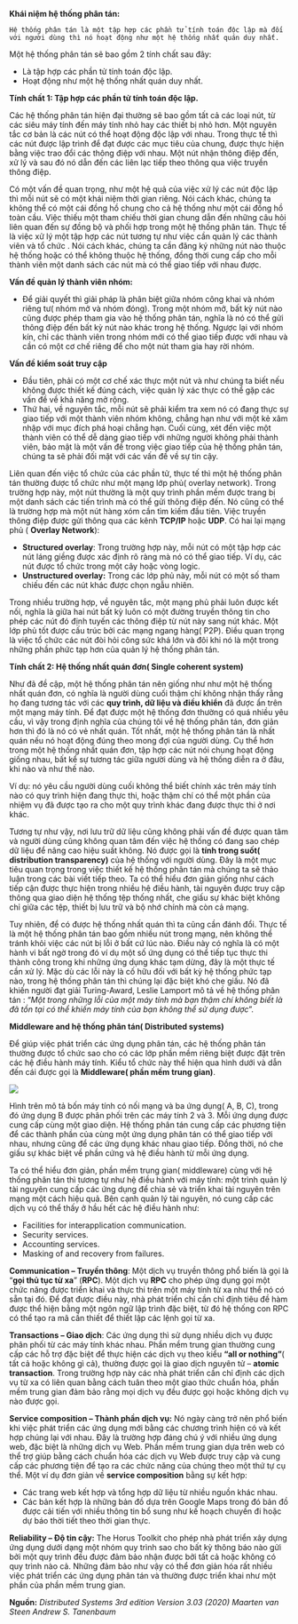 **Khái niệm hệ thống phân tán:**

`Hệ thống phân tán là một tập hợp các phần tử tính toán độc lập mà đối với người dùng thì nó hoạt động như một hệ thống nhất quán duy nhất.`


Một hệ thống phân tán sẽ bao gồm 2 tính chất sau đây:
* Là tập hợp các phần tử tính toán độc lập.
* Hoạt động như một hệ thống nhất quán duy nhất.

**Tính chất 1: Tập hợp các phần tử tính toán độc lập.**

 Các hệ thống phân tán hiện đại thường sẽ bao gồm tất cả các loại nút, từ các siêu máy tính đến máy tính nhỏ hay các thiết bị nhỏ hơn. Một nguyên tắc cơ bản là các nút có thể hoạt động độc lập với nhau. Trong thực tế thì các nút được lập trình để đạt được các mục tiêu của chung, được thực hiện bằng việc trao đổi các thông điệp với nhau. Một nút nhận thông điệp đến, xử lý và sau đó nó dẫn đến các liên lạc tiếp theo thông qua việc truyền thông điệp.

Có một vấn đề quan trọng, như một hệ quả của việc xử lý các nút độc lập thì mỗi nút sẽ có một khái niệm thời gian riêng. Nói cách khác, chúng ta không thể có một cái đồng hồ chung cho cả hệ thống như một cái đồng hồ toàn cầu. Việc thiếu một tham chiếu thời gian chung dẫn đến những câu hỏi liên quan đến sự đồng bộ và phối hợp trong một hệ thống phân tán. Thực tế là việc xử lý một tập hợp các nút tương tự như việc cần quản lý các thành viên và tổ chức . Nói cách khác, chúng ta cần đăng ký những nút nào thuộc hệ thống hoặc có thể không thuộc hệ thống, đồng thời cung cấp cho mỗi thành viên một danh sách các nút mà có thể giao tiếp với nhau được.

**Vấn đề quản lý thành viên nhóm:**

* Để giải quyết thì giải pháp là phân biệt giữa nhóm công khai và nhóm riêng tư(  nhóm mở và nhóm đóng). Trong một nhóm mở, bất kỳ nút nào cũng được phép tham gia vào hệ thống phân tán, nghĩa là nó có thể gửi thông điệp đến bất kỳ nút nào khác trong hệ thống. Ngược lại với nhóm kín, chỉ các thành viên trong nhóm mới có thể giao tiếp được với nhau và cần có một cơ chế riêng để cho một nút tham gia hay rời nhóm.

**Vấn đề kiểm soát truy cập**
 * Đầu tiên, phải có một cơ chế xác thực một nút và như chúng ta biết nếu không được thiết kế đúng cách, việc quản lý xác thực có thể gặp các vấn đề về khả năng mở rộng.  
 * Thứ hai, về nguyên tắc, mỗi nút sẽ phải kiểm tra xem nó có đang thực sự giao tiếp với một thành viên nhóm không, chẳng hạn như với một kẻ xâm nhập với mục đích phá hoại chẳng hạn. Cuối cùng, xét đến việc một thành viên có thể dễ dàng giao tiếp với những người không phải thành viên, bảo mật là một vấn đề trong việc giao tiếp của hệ thống phân tán, chúng ta sẽ phải đối mặt với các vấn đề về sự tin cậy.

Liên quan đến việc tổ chức của các phần tử, thực tế thì một hệ thống phân tán thường được tổ chức như một mạng lớp phủ( overlay network). Trong trường hợp này, một nút thường là một quy trình phần mềm được trang bị một danh sách các tiến trình mà có thể gửi thông điệp đến. Nó cũng có thể là trường hợp mà một nút hàng xóm cần tìm kiếm đầu tiên. Việc truyền thông điệp được gửi thông qua các kênh **TCP/IP** hoặc **UDP**. Có hai lại mạng phủ ( **Overlay Network**):

* **Structured overlay**: Trong trường hợp này, mỗi nút có một tập hợp các nút láng giềng được xác định rõ ràng mà nó có thể giao tiếp. Ví dụ, các nút được tổ chức trong một cây hoặc vòng logic.
* **Unstructured overlay:** Trong các lớp phủ này, mỗi nút có một số tham chiếu đến các nút khác được chọn ngẫu nhiên.

Trong nhiều trường hợp, về nguyên tắc, một mạng phủ phải luôn được kết nối, nghĩa là giữa hai nút bất kỳ luôn có một đường truyền thông tin cho phép các nút đó định tuyến các thông điệp từ nút này sang nút khác. Một lớp phủ tốt được cấu trúc bởi các mạng ngang hàng( P2P). Điều quan trọng là việc tổ chức các nút đòi hỏi công sức khá lớn và đôi khi nó là một trong những phần phức tạp hơn của quản lý hệ thống phân tán.

**Tính chất 2: Hệ thống nhất quán đơn( Single coherent system)**

Như đã đề cập, một hệ thống phân tán nên giống như như một hệ thống nhất quán đơn, có nghĩa là người dùng cuối thậm chí không nhận thấy rằng họ đang tương tác với các **quy trình, dữ liệu và điều khiển** đã được ẩn trên một mạng máy tính. Để đạt được một hệ thống đơn thường có quá nhiều yêu cầu, vì vậy trong định nghĩa của chúng tôi về hệ thống phân tán, đơn giản hơn thì đó là nó có vẻ nhất quán. Tốt nhất, một hệ thống phân tán là nhất quán nếu nó hoạt động đúng theo mong đợi của người dùng. Cụ thể hơn trong một hệ thống nhất quán đơn, tập hợp các nút nói chung hoạt động giống nhau, bất kể sự tương tác giữa người dùng và hệ thống diễn ra ở đâu, khi nào và như thế nào.

Ví dụ: nó yêu cầu người dùng cuối không thể biết chính xác trên máy tính nào có quy trình hiện đang thực thi, hoặc thậm chí có thể một phần của nhiệm vụ đã được tạo ra cho một quy trình khác đang được thực thi ở nơi khác. 

Tương tự như vậy, nơi lưu trữ dữ liệu cũng không phải vấn đề được quan tâm và người dùng cũng không quan tâm đến việc hệ thống có đang sao chép dữ liệu để nâng cao hiệu suất không. Nó được gọi là **tính trong suốt( distribution transparency)** của hệ thống với người dùng. Đây là một mục tiêu quan trọng trong việc thiết kế hệ thống phân tán mà chúng ta sẽ thảo luận trong các bài viết tiếp theo. Ta có thể hiểu đơn giản giống như cách tiếp cận được thực hiện trong nhiều hệ điều hành, tài nguyên được truy cập thông qua giao diện hệ thống tệp thống nhất, che giấu sự khác biệt không chỉ giữa các tệp, thiết bị lưu trữ và bộ nhớ chính mà còn cả mạng.

Tuy nhiên, để có được hệ thống nhất quán thì ta cũng cần đánh đổi. Thực tế là một hệ thống phân tán bao gồm nhiều nút trong mạng, nên không thể tránh khỏi việc các nút bị lỗi ở bất cứ lúc nào. Điều này có nghĩa là có một hành vi bất ngờ trong đó ví dụ một số ứng dụng có thể tiếp tục thực thi thành công trong khi những ứng dụng khác tạm dừng, đây là một thực tế cần xử lý. Mặc dù các lỗi này là cố hữu đối với bất kỳ hệ thống phức tạp nào, trong hệ thống phân tán thì chúng lại đặc biệt khó che giấu. Nó đã khiến người đạt giải Turing-Award, Leslie Lamport mô tả về hệ thống phân tán : “*Một trong những lỗi của một máy tính mà bạn thậm chí không biết là đã tồn tại có thể khiến máy tính của bạn không thể sử dụng được*”.

**Middleware and hệ thống phân tán( Distributed systems)**

Để giúp việc phát triển các ứng dụng phân tán, các hệ thống phân tán thường được tổ chức sao cho có các lớp phần mềm riêng biệt được đặt trên các hệ điều hành máy tính. Kiểu tổ chức này thể hiện qua hình dưới và dẫn đến cái được gọi là **Middleware( phần mềm trung gian)**.

![](https://images.viblo.asia/27078bac-4adb-4898-b718-7b953d3c482c.png)

Hình trên mô tả bốn máy tính có nối mạng và ba ứng dụng( A, B, C), trong đó ứng dụng B được phân phối trên các máy tính 2 và 3. Mỗi ứng dụng được cung cấp cùng một giao diện. Hệ thống phân tán cung cấp các phương tiện để các thành phần của cùng một ứng dụng phân tán có thể giao tiếp với nhau, nhưng cũng để các ứng dụng khác nhau giao tiếp. Đồng thời, nó che giấu sự khác biệt về phần cứng và hệ điều hành từ mỗi ứng dụng.

Ta có thể hiểu đơn giản, phần mềm trung gian( middleware) cùng với hệ thống phân tán thì tương tự như hệ điều hành với máy tính: một trình quản lý tài nguyên cung cấp các ứng dụng để chia sẻ và triển khai tài nguyên trên mạng một cách hiệu quả. Bên cạnh quản lý tài nguyên, nó cung cấp các dịch vụ có thể thấy ở hầu hết các hệ điều hành như:

* Facilities for interapplication communication.
* Security services.
* Accounting services.
* Masking of and recovery from failures.

**Communication – Truyền thông**: Một dịch vụ truyền thông phổ biến là gọi là “**gọi thủ tục từ xa**” (**RPC**). Một dịch vụ **RPC** cho phép ứng dụng gọi một chức năng được triển khai và thực thi trên một máy tính từ xa như thể nó có sẵn tại đó. Để đạt được điều này, nhà phát triển chỉ cần chỉ định tiêu đề hàm được thể hiện bằng một ngôn ngữ lập trình đặc biệt, từ đó hệ thống con RPC có thể tạo ra mã cần thiết để thiết lập các lệnh gọi từ xa.

**Transactions – Giao dịch**: Các ứng dụng thì sử dụng nhiều dịch vụ được phân phối từ các máy tính khác nhau. Phần mềm trung gian thường cung cấp các hỗ trợ đặc biệt để thực hiện các dịch vụ theo kiểu **“all or nothing”**( tất cả hoặc không gì cả), thường được gọi là giao dịch nguyên tử – **atomic** **transaction**. Trong trường hợp này các nhà phát triển cần chỉ định các dịch vụ từ xa có liên quan bằng cách tuân theo một giao thức chuẩn hóa, phần mềm trung gian đảm bảo rằng mọi dịch vụ đều được gọi hoặc không dịch vụ nào được gọi.

**Service composition – Thành phần dịch vụ:** Nó ngày càng trở nên phổ biến khi việc phát triển các ứng dụng mới bằng các chương trình hiện có và kết hợp chúng lại với nhau. Đây là trường hợp đáng chú ý với nhiều ứng dụng web, đặc biệt là những dịch vụ Web. Phần mềm trung gian dựa trên web có thể trợ giúp bằng cách chuẩn hóa các dịch vụ Web được truy cập và cung cấp các phương tiện để tạo ra các chức năng của chúng theo một thứ tự cụ thể. Một ví dụ đơn giản về **service composition** bằng sự kết hợp:

* Các trang web kết hợp và tổng hợp dữ liệu từ nhiều nguồn khác nhau.
* Các bản kết hợp là những bản đồ dựa trên Google Maps trong đó bản đồ được cải tiến với nhiều thông tin bổ sung như kế hoạch chuyến đi hoặc dự báo thời tiết theo thời gian thực.

**Reliability – Độ tin cậy:** The Horus Toolkit  cho phép nhà phát triển xây dựng ứng dụng dưới dạng một nhóm quy trình sao cho bất kỳ thông báo nào gửi bởi một quy trình đều được đảm bảo nhận được bởi tất cả hoặc không có quy trình nào cả. Những đảm bảo như vậy có thể đơn giản hóa rất nhiều việc phát triển các ứng dụng phân tán và thường được triển khai như một phần của phần mềm trung gian.

**Nguồn:** *Distributed Systems 3rd edition Version 3.03 (2020) Maarten van Steen Andrew S. Tanenbaum*